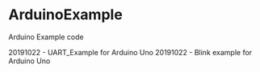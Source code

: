 # ArduinoExample
Arduino Example code


20191022 - UART_Example for Arduino Uno
20191022 - Blink example for Arduino Uno